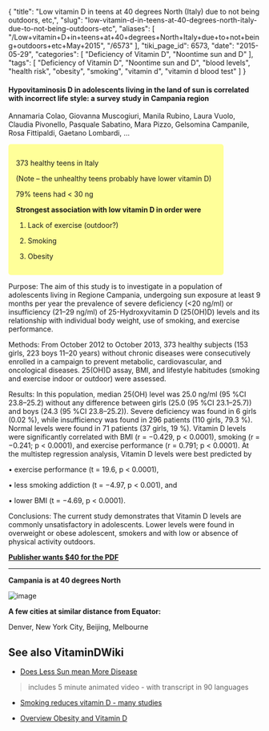 {
    "title": "Low vitamin D in teens at 40 degrees North (Italy) due to not being outdoors, etc,",
    "slug": "low-vitamin-d-in-teens-at-40-degrees-north-italy-due-to-not-being-outdoors-etc",
    "aliases": [
        "/Low+vitamin+D+in+teens+at+40+degrees+North+Italy+due+to+not+being+outdoors+etc+May+2015",
        "/6573"
    ],
    "tiki_page_id": 6573,
    "date": "2015-05-29",
    "categories": [
        "Deficiency of Vitamin D",
        "Noontime sun and D"
    ],
    "tags": [
        "Deficiency of Vitamin D",
        "Noontime sun and D",
        "blood levels",
        "health risk",
        "obesity",
        "smoking",
        "vitamin d",
        "vitamin d blood test"
    ]
}


#### Hypovitaminosis D in adolescents living in the land of sun is correlated with incorrect life style: a survey study in Campania region

Annamaria Colao, Giovanna Muscogiuri, Manila Rubino, Laura Vuolo, Claudia Pivonello, Pasquale Sabatino, Mara Pizzo, Gelsomina Campanile, Rosa Fittipaldi, Gaetano Lombardi, … 

<div class="border" style="background-color:#FF9;padding:15px;margin:10px 0;border-radius:5px;width:400px">

373 healthy teens in Italy 

(Note – the unhealthy teens probably have lower vitamin D)

79% teens had < 30 ng

 **Strongest association with low vitamin D in order were** 

1. Lack of exercise (outdoor?) 

1. Smoking

1. Obesity

</div>

Purpose: The aim of this study is to investigate in a population of adolescents living in Regione Campania, undergoing sun exposure at least 9 months per year the prevalence of severe deficiency (<20 ng/ml) or insufficiency (21–29 ng/ml) of 25-Hydroxyvitamin D (25(OH)D) levels and its relationship with individual body weight, use of smoking, and exercise performance. 

Methods: From October 2012 to October 2013, 373 healthy subjects (153 girls, 223 boys 11–20 years) without chronic diseases were consecutively enrolled in a campaign to prevent metabolic, cardiovascular, and oncological diseases. 25(OH)D assay, BMI, and lifestyle habitudes (smoking and exercise indoor or outdoor) were assessed.

Results: In this population, median 25(OH) level was 25.0 ng/ml (95 %CI 23.8–25.2) without any difference between girls (25.0 (95 %CI 23.1–25.7)) and boys (24.3 (95 %CI 23.8–25.2)). Severe deficiency was found in 6 girls (0.02 %), while insufficiency was found in 296 patients (110 girls, 79.3 %). Normal levels were found in 71 patients (37 girls, 19 %). Vitamin D levels were significantly correlated with BMI (r = −0.429, p < 0.0001), smoking (r = −0.241; p < 0.0001), and exercise performance (r = 0.791; p < 0.0001). At the multistep regression analysis, Vitamin D levels were best predicted by

•	exercise performance (t = 19.6, p < 0.0001),

•	less smoking addiction (t = −4.97, p < 0.001), and 

•	lower BMI (t = −4.69, p < 0.0001). 

Conclusions: The current study demonstrates that Vitamin D levels are commonly unsatisfactory in adolescents. Lower levels were found in overweight or obese adolescent, smokers and with low or absence of physical activity outdoors.

 **[Publisher wants $40 for the PDF](http://link.springer.com/article/10.1007%2Fs12020-014-0483-8)** 

---

 **Campania is at 40 degrees North** 

<img src="https://d1bk1kqxc0sym.cloudfront.net/attachments/jpeg/campania-map.jpg" alt="image">

 **A few cities at similar distance from Equator:** 

Denver, New York City, Beijing, Melbourne

## See also VitaminDWiki

* [Does Less Sun mean More Disease](/posts/does-less-sun-mean-more-disease) 

> includes 5 minute animated video - with transcript in 90 languages

* [Smoking reduces vitamin D - many studies](/posts/smoking-reduces-vitamin-d-many-studies)

* [Overview Obesity and Vitamin D](/posts/overview-obesity-and-vitamin-d)